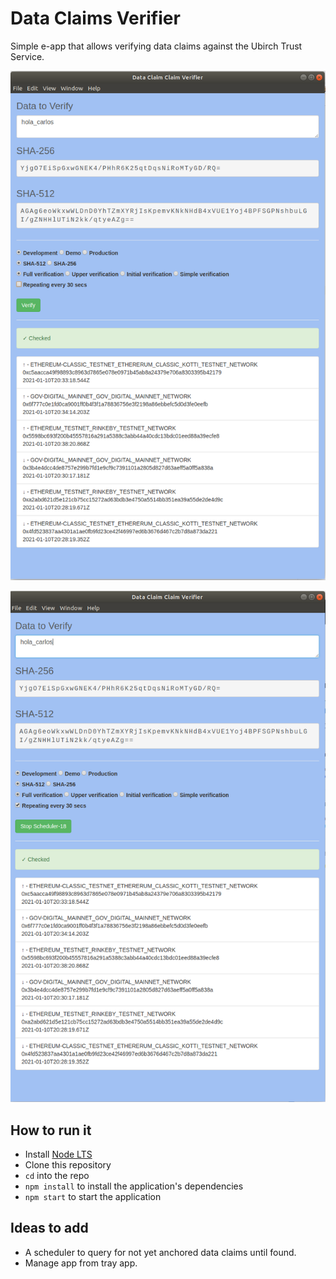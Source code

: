 # Data Claims Verifier

Simple e-app that allows verifying data claims against the Ubirch Trust Service.

![screenshot](data_claims.png)

![screenshot](data_claims_verifier.png)

## How to run it

- Install [Node LTS](https://nodejs.org)
- Clone this repository
- `cd` into the repo  
- `npm install` to install the application's dependencies
- `npm start` to start the application

## Ideas to add

- A scheduler to query for not yet anchored data claims until found.
- Manage app from tray app.
